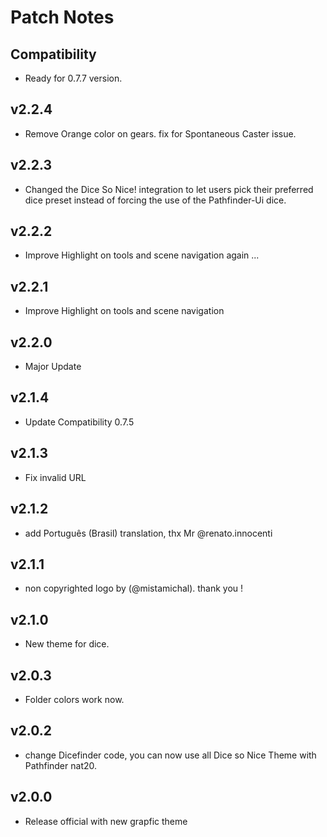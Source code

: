 # Patch Notes

## Compatibility
- Ready for 0.7.7 version.

## v2.2.4
- Remove Orange color on gears. fix for Spontaneous Caster issue.

## v2.2.3
- Changed the Dice So Nice! integration to let users pick their preferred dice preset instead of forcing the use of the Pathfinder-Ui dice.

## v2.2.2
- Improve Highlight on tools and scene navigation again ...

## v2.2.1
- Improve Highlight on tools and scene navigation
## v2.2.0
- Major Update

## v2.1.4
- Update Compatibility 0.7.5

## v2.1.3
- Fix invalid URL

## v2.1.2
- add Português (Brasil) translation, thx Mr @renato.innocenti

## v2.1.1
- non copyrighted logo by (@mistamichal). thank you ! 
## v2.1.0
- New theme for dice.

## v2.0.3
- Folder colors work now.

## v2.0.2
- change Dicefinder code, you can now use all Dice so Nice Theme with Pathfinder nat20.

## v2.0.0
- Release official with new grapfic theme
